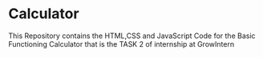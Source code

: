 # Calculator
This Repository contains the HTML,CSS and JavaScript Code for the Basic Functioning Calculator that is the TASK 2 of internship at GrowIntern
